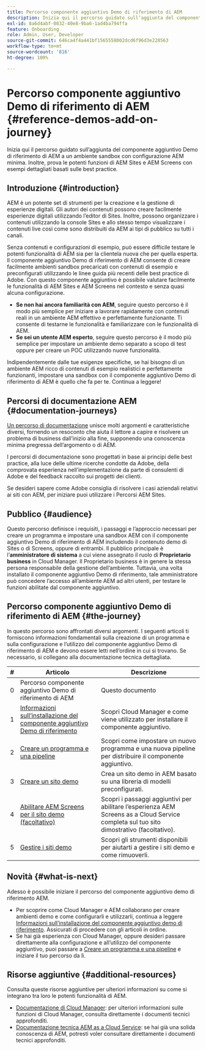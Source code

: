 ```yaml
---
title: Percorso componente aggiuntivo Demo di riferimento di AEM
description: Inizia qui il percorso guidato sull’aggiunta del componente aggiuntivo Demo di riferimento di AEM a un ambiente sandbox con configurazione AEM minima. Inoltre, prova le potenti caratteristiche di AEM con esempi dettagliati basati sulle best practice.
exl-id: 8a6d4abf-0832-40e8-9ba6-1ad4ba794ffa
feature: Onboarding
role: Admin, User, Developer
source-git-commit: 646ca4f4a441bf1565558002dcd6f96d3e228563
workflow-type: tm+mt
source-wordcount: '816'
ht-degree: 100%

---
```


# Percorso componente aggiuntivo Demo di riferimento di AEM {#reference-demos-add-on-journey}

Inizia qui il percorso guidato sull’aggiunta del componente aggiuntivo Demo di riferimento di AEM a un ambiente sandbox con configurazione AEM minima. Inoltre, prova le potenti funzioni di AEM Sites e AEM Screens con esempi dettagliati basati sulle best practice.

## Introduzione {#introduction}

AEM è un potente set di strumenti per la creazione e la gestione di esperienze digitali. Gli autori dei contenuti possono creare facilmente esperienze digitali utilizzando l’editor di Sites. Inoltre, possono organizzare i contenuti utilizzando la console Sites e allo stesso tempo visualizzare i contenuti live così come sono distribuiti da AEM ai tipi di pubblico su tutti i canali.

Senza contenuti e configurazioni di esempio, può essere difficile testare le potenti funzionalità di AEM sia per la clientela nuova che per quella esperta. Il componente aggiuntivo Demo di riferimento di AEM consente di creare facilmente ambienti sandbox precaricati con contenuti di esempio e preconfigurati utilizzando le linee guida più recenti delle best practice di Adobe. Con questo componente aggiuntivo è possibile valutare facilmente le funzionalità di AEM Sites e AEM Screens nel contesto e senza quasi alcuna configurazione.

* **Se non hai ancora familiarità con AEM**, seguire questo percorso è il modo più semplice per iniziare a lavorare rapidamente con contenuti reali in un ambiente AEM effettivo e perfettamente funzionante. Ti consente di testarne le funzionalità e familiarizzare con le funzionalità di AEM.
* **Se sei un utente AEM esperto**, seguire questo percorso è il modo più semplice per impostare un ambiente demo separato a scopo di test oppure per creare un POC utilizzando nuove funzionalità.

Indipendentemente dalle tue esigenze specifiche, se hai bisogno di un ambiente AEM ricco di contenuti di esempio realistici e perfettamente funzionanti, impostare una sandbox con il componente aggiuntivo Demo di riferimento di AEM è quello che fa per te. Continua a leggere!

## Percorsi di documentazione AEM {#documentation-journeys}

[Un percorso di documentazione](/help/journey-documentation/documentation-journeys.md) unisce molti argomenti e caratteristiche diversi, fornendo un resoconto che aiuta il lettore a capire e risolvere un problema di business dall’inizio alla fine, supponendo una conoscenza minima pregressa dell’argomento o di AEM.

I percorsi di documentazione sono progettati in base ai principi delle best practice, alla luce delle ultime ricerche condotte da Adobe, della comprovata esperienza nell’implementazione da parte di consulenti di Adobe e del feedback raccolto sui progetti dei clienti.

Se desideri sapere come Adobe consiglia di risolvere i casi aziendali relativi ai siti con AEM, per iniziare puoi utilizzare i Percorsi AEM Sites.

## Pubblico {#audience}

Questo percorso definisce i requisiti, i passaggi e l’approccio necessari per creare un programma e impostare una sandbox AEM con il componente aggiuntivo Demo di riferimento di AEM includendo il contenuto demo di Sites o di Screens, oppure di entrambi. Il pubblico principale è l’**amministratore di sistema** a cui viene assegnato il ruolo di **Proprietario business** in Cloud Manager. Il Proprietario business è in genere la stessa persona responsabile della gestione dell’ambiente. Tuttavia, una volta installato il componente aggiuntivo Demo di riferimento, tale amministratore può concedere l’accesso all’ambiente AEM ad altri utenti, per testare le funzioni abilitate dal componente aggiuntivo.

## Percorso componente aggiuntivo Demo di riferimento di AEM {#the-journey}

In questo percorso sono affrontati diversi argomenti. I seguenti articoli ti forniscono informazioni fondamentali sulla creazione di un programma e sulla configurazione e l’utilizzo del componente aggiuntivo Demo di riferimento di AEM e devono essere letti nell’ordine in cui si trovano. Se necessario, si collegano alla documentazione tecnica dettagliata.

| # | Articolo | Descrizione |
|---|---|---|
| 0 | Percorso componente aggiuntivo Demo di riferimento di AEM | Questo documento |
| 1 | [Informazioni sull’installazione del componente aggiuntivo Demo di riferimento](installation.md) | Scopri Cloud Manager e come viene utilizzato per installare il componente aggiuntivo. |
| 2 | [Creare un programma e una pipeline](create-program.md) | Scopri come impostare un nuovo programma e una nuova pipeline per distribuire il componente aggiuntivo. |
| 3 | [Creare un sito demo](create-site.md) | Crea un sito demo in AEM basato su una libreria di modelli preconfigurati. |
| 4 | [Abilitare AEM Screens per il sito demo (facoltativo)](screens.md) | Scopri i passaggi aggiuntivi per abilitare l’esperienza AEM Screens as a Cloud Service completa sul tuo sito dimostrativo (facoltativo). |
| 5 | [Gestire i siti demo](manage.md) | Scopri gli strumenti disponibili per aiutarti a gestire i siti demo e come rimuoverli. |

## Novità {#what-is-next}

Adesso è possibile iniziare il percorso del componente aggiuntivo demo di riferimento AEM.

* Per scoprire come Cloud Manager e AEM collaborano per creare ambienti demo e come configurarli e utilizzarli, continua a leggere [Informazioni sull’installazione del componente aggiuntivo demo di riferimento](installation.md). Assicurati di procedere con gli articoli in ordine.
* Se hai già esperienza con Cloud Manager, oppure desideri passare direttamente alla configurazione e all’utilizzo del componente aggiuntivo, puoi passare a [Creare un programma e una pipeline](create-program.md) e iniziare il tuo percorso da lì.

## Risorse aggiuntive {#additional-resources}

Consulta queste risorse aggiuntive per ulteriori informazioni su come si integrano tra loro le potenti funzionalità di AEM.

* [Documentazione di Cloud Manager](https://experienceleague.adobe.com/docs/experience-manager-cloud-service/content/onboarding/journey/cloud-manager.html?lang=it): per ulteriori informazioni sulle funzioni di Cloud Manager, consulta direttamente i documenti tecnici approfonditi.
* [Documentazione tecnica AEM as a Cloud Service](https://experienceleague.adobe.com/docs/experience-manager-cloud-service.html?lang=it): se hai già una solida conoscenza di AEM, potresti voler consultare direttamente i documenti tecnici approfonditi.
